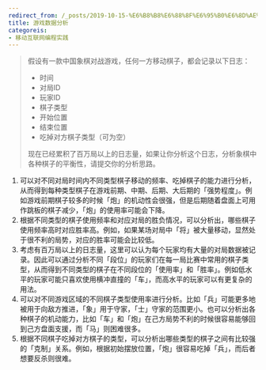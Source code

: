 ```yaml
---
redirect_from: /_posts/2019-10-15-%E6%B8%B8%E6%88%8F%E6%95%B0%E6%8D%AE%E5%88%86%E6%9E%90/
title: 游戏数据分析
categoreis:
- 移动互联网编程实践
---
```

> 假设有一款中国象棋对战游戏，任何一方移动棋子，都会记录以下日志：
>
> - 时间
> - 对局ID
> - 玩家ID
> - 棋子类型
> - 开始位置
> - 结束位置
> - 吃掉对方棋子类型（可为空）
>
> 现在已经累积了百万局以上的日志量，如果让你分析这个日志，分析象棋中各种棋子的平衡性，请提交你的分析思路。

1. 可以对不同对局时间内不同类型棋子移动的频率、吃掉棋子的能力进行分析，从而得到每种类型棋子在游戏前期、中期、后期、大后期的「强势程度」。例如游戏前期棋子较多的时候「炮」的机动性会很强，但是后期随着盘面上可用作跳板的棋子减少，「炮」的使用率可能会下降。
2. 根据不同类型的棋子使用频率和对应对局的胜负情况，可以分析出，哪些棋子使用频率高时对应胜率高。例如，如果某场对局中「将」被大量移动，显然处于很不利的局势，对应的胜率可能会比较低。
3. 考虑有百万局以上的日志量，这里可以认为每个玩家均有大量的对局数据被记录。因此可以通过分析不同「段位」的玩家们在每一局比赛中常用的棋子类型，从而得到不同类型的棋子在不同段位的「使用率」和「胜率」。例如低水平的玩家可能只喜欢使用横冲直撞的「车」，而高水平的玩家可以有更复杂的用法。
4. 可以对不同游戏区域的不同棋子类型使用率进行分析。比如「兵」可能更多地被用于向敌方推进，「象」用于守家，「士」守家的范围更小。也可以分析出各种棋子的机动能力，比如「车」和「炮」在己方局势不利的时候很容易能够回到己方盘面支援，而「马」则困难很多。
5. 根据不同棋子吃掉对方棋子的类型，可以分析出哪些类型的棋子之间有比较强的「克制」关系。例如，根据初始摆放位置，「炮」很容易吃掉「兵」，而后者想要反杀则很难。
